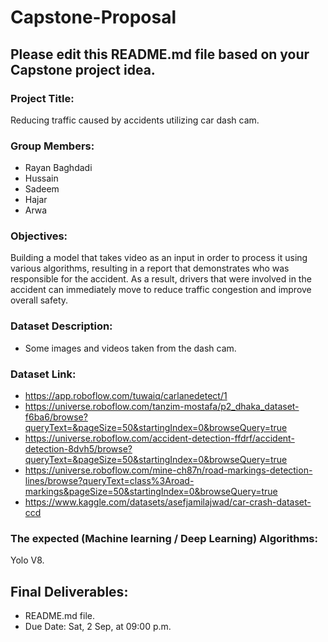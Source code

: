 # Capstone-Proposal


## Please edit this README.md file based on your Capstone project idea.

### Project Title:
Reducing traffic caused by accidents  utilizing car dash cam.

### Group Members:
- Rayan Baghdadi
- Hussain
- Sadeem
- Hajar
- Arwa

### Objectives:
Building a model that takes video as an input in order to process it using various algorithms, resulting in a report that demonstrates who was responsible for the accident. As a result, drivers that were involved in the accident can immediately move to reduce traffic congestion and improve overall safety.

### Dataset Description:
- Some images and videos taken from the dash cam.

### Dataset Link:
- https://app.roboflow.com/tuwaiq/carlanedetect/1
- https://universe.roboflow.com/tanzim-mostafa/p2_dhaka_dataset-f6ba6/browse?queryText=&pageSize=50&startingIndex=0&browseQuery=true
- https://universe.roboflow.com/accident-detection-ffdrf/accident-detection-8dvh5/browse?queryText=&pageSize=50&startingIndex=0&browseQuery=true
- https://universe.roboflow.com/mine-ch87n/road-markings-detection-lines/browse?queryText=class%3Aroad-markings&pageSize=50&startingIndex=0&browseQuery=true
- https://www.kaggle.com/datasets/asefjamilajwad/car-crash-dataset-ccd

### The expected (Machine learning / Deep Learning) Algorithms:
Yolo V8.

## Final Deliverables:
- README.md file.
- Due Date: Sat, 2 Sep, at 09:00 p.m.
